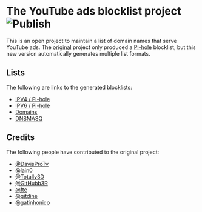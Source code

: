# The YouTube ads blocklist project ![Publish](https://github.com/Ewpratten/youtube_ad_blocklist/workflows/Publish/badge.svg)

This is an open project to maintain a list of domain names that serve YouTube ads. The [original](https://gist.github.com/Ewpratten/a25ae63a7200c02c850fede2f32453cf) project only produced a [Pi-hole](https://pi-hole.net/) blocklist, but this new version automatically generates multiple list formats.

## Lists

The following are links to the generated blocklists:

 - [IPV4 / Pi-hole](https://ewpratten.retrylife.ca/youtube_ad_blocklist/hosts.ipv4.txt)
 - [IPV6 / Pi-hole](https://ewpratten.retrylife.ca/youtube_ad_blocklist/hosts.ipv6.txt)
 - [Domains](https://ewpratten.retrylife.ca/youtube_ad_blocklist/domains.txt)
 - [DNSMASQ](https://ewpratten.retrylife.ca/youtube_ad_blocklist/dnsmasq.txt)

## Credits

The following people have contributed to the original project:

 - [@DavisProTv](https://github.com/DavisProTv)
 - [@lain0](https://github.com/lain0)
 - [@Totally3D](https://github.com/Totally3D)
 - [@GitHubb3R](https://github.com/GitHubb3R)
 - [@fte](https://github.com/fte)
 - [@gitdine](https://github.com/gitdine)
 - [@gatinhonico](https://github.com/gatinhonico)

